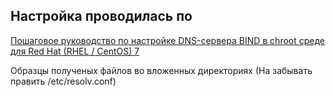## Настройка проводилась по 
[Пошаговое руководство по настройке DNS-сервера BIND в chroot среде для Red Hat (RHEL / CentOS) 7](https://habr.com/ru/company/otus/blog/461281/)

Образцы полученых файлов во вложенных директориях (На забывать править /etc/resolv.conf)
